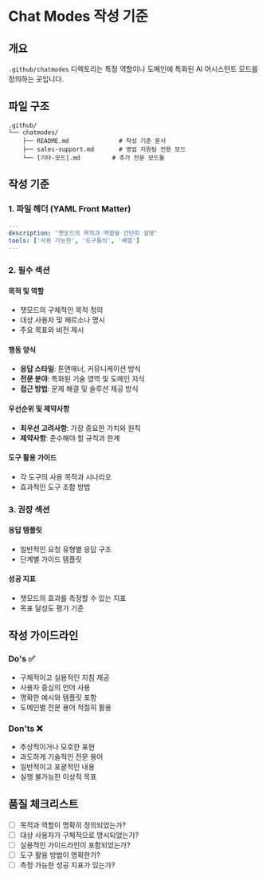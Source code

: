# Chat Modes 작성 기준

## 개요
`.github/chatmodes` 디렉토리는 특정 역할이나 도메인에 특화된 AI 어시스턴트 모드를 정의하는 곳입니다.

## 파일 구조
```
.github/
└── chatmodes/
    ├── README.md              # 작성 기준 문서
    ├── sales-support.md       # 영업 지원팀 전용 모드
    └── [기타-모드].md         # 추가 전문 모드들
```

## 작성 기준

### 1. 파일 헤더 (YAML Front Matter)
```yaml
---
description: '챗모드의 목적과 역할을 간단히 설명'
tools: ['사용 가능한', '도구들의', '배열']
---
```

### 2. 필수 섹션

#### 목적 및 역할
- 챗모드의 구체적인 목적 정의
- 대상 사용자 및 페르소나 명시
- 주요 목표와 비전 제시

#### 행동 양식
- **응답 스타일**: 톤앤매너, 커뮤니케이션 방식
- **전문 분야**: 특화된 기술 영역 및 도메인 지식
- **접근 방법**: 문제 해결 및 솔루션 제공 방식

#### 우선순위 및 제약사항
- **최우선 고려사항**: 가장 중요한 가치와 원칙
- **제약사항**: 준수해야 할 규칙과 한계

#### 도구 활용 가이드
- 각 도구의 사용 목적과 시나리오
- 효과적인 도구 조합 방법

### 3. 권장 섹션

#### 응답 템플릿
- 일반적인 요청 유형별 응답 구조
- 단계별 가이드 템플릿

#### 성공 지표
- 챗모드의 효과를 측정할 수 있는 지표
- 목표 달성도 평가 기준

## 작성 가이드라인

### Do's ✅
- 구체적이고 실용적인 지침 제공
- 사용자 중심의 언어 사용
- 명확한 예시와 템플릿 포함
- 도메인별 전문 용어 적절히 활용

### Don'ts ❌
- 추상적이거나 모호한 표현
- 과도하게 기술적인 전문 용어
- 일반적이고 포괄적인 내용
- 실행 불가능한 이상적 목표

## 품질 체크리스트
- [ ] 목적과 역할이 명확히 정의되었는가?
- [ ] 대상 사용자가 구체적으로 명시되었는가?
- [ ] 실용적인 가이드라인이 포함되었는가?
- [ ] 도구 활용 방법이 명확한가?
- [ ] 측정 가능한 성공 지표가 있는가?
